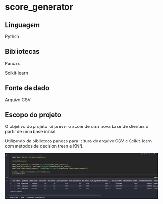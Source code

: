 # score_generator

<h2>Linguagem</h2>
<p>Python</p>

<h2>Bibliotecas</h2>
<p>Pandas</p>
<p>Scikit-learn</p>

<h2>Fonte de dado</h2>
<p>Arquivo CSV</p>

<h2>Escopo do projeto</h2>
<p>O objetivo do projeto foi prever o score de uma nova base de clientes a partir de uma base inicial.</p>
<p>Utilizando da biblioteca pandas para leitura do arquivo CSV e Scikit-learn com métodos de decision treen e KNN.</p>

<img src="imagens/imagem_projeto.png" alt="Imagem do Projeto">
